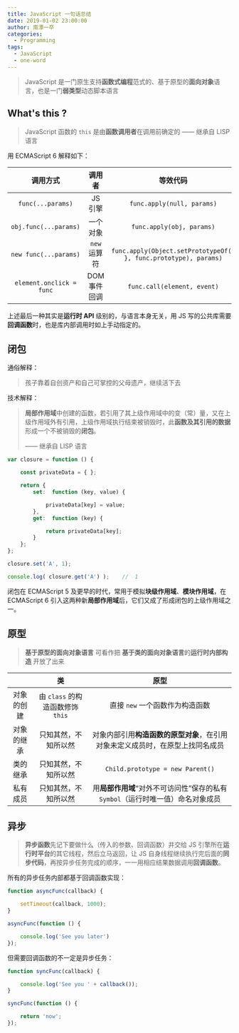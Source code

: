 ```yaml
---
title: JavaScript 一句话总结
date: ‎2019‎-01-02 ‏‎23:00:00
author: 南漂一卒
categories:
  - Programming
tags:
  - JavaScript
  - one-word
---
```



> JavaScript 是一门原生支持**函数式编程**范式的、基于原型的**面向对象**语言，也是一门**弱类型**动态脚本语言


## What's this ?

> JavaScript 函数的 `this` 是由**函数调用者**在调用前确定的 —— 继承自 LISP 语言

用 ECMAScript 6 解释如下：

| 调用方式                  | 调用者      | 等效代码                                                          |
|:------------------------:|:-----------:|:----------------------------------------------------------------:|
| `func(...params)`        | JS 引擎      | `func.apply(null, params)`                                       |
| `obj.func(...params)`    | 一个对象     | `func.apply(obj, params)`                                        |
| `new func(...params)`    | `new` 运算符 | `func.apply(Object.setPrototypeOf({ }, func.prototype), params)` |
| `element.onclick = func` | DOM 事件回调 | `func.call(element, event)`                                      |

上述最后一种其实是**运行时 API** 级别的，与语言本身无关，用 JS 写的公共库需要**回调函数**时，也是库内部调用时如上手动指定的。


## 闭包

通俗解释：

> 孩子靠着自创资产和自己可掌控的父母遗产，继续活下去

技术解释：

> **局部作用域**中创建的函数，若引用了其上级作用域中的变（常）量，又在上级作用域外有引用，上级作用域执行结束被销毁时，此**函数及其引用的数据**形成一个不被销毁的**闭包**。
>
> —— 继承自 LISP 语言

```javascript
var closure = function () {

    const privateData = { };

    return {
        set:  function (key, value) {

            privateData[key] = value;
        },
        get:  function (key) {

            return privateData[key];
        }
    };
};

closure.set('A', 1);

console.log( closure.get('A') );    //  1
```

闭包在 ECMAScript 5 及更早的时代，常用于模拟**块级作用域**、**模块作用域**，在 ECMAScript 6 引入这两种新**局部作用域**后，它们又成了形成闭包的上级作用域之一。


## 原型

> **基于原型的面向对象语言** 可看作把 **基于类的面向对象语言**的**运行时内部构造** 开放了出来

|           | 类                              | 原型                                                                      |
|:---------:|:-------------------------------:|:-------------------------------------------------------------------------:|
| 对象的创建 | 由 `class` 的构造函数修饰 `this` | 直接 `new` 一个函数作为构造函数                                             |
| 对象的继承 | 只知其然，不知所以然             | 对象内部引用**构造函数的原型对象**，在引用对象未定义成员时，在原型上找同名成员   |
| 类的继承   | 只知其然，不知所以然             | `Child.prototype = new Parent()`                                          |
| 私有成员   | 只知其然，不知所以然             | 用**局部作用域**“对外不可访问性”保存的私有 `Symbol`（运行时唯一值）命名对象成员 |


## 异步

> **异步函数**先记下要做什么（传入的参数、回调函数）并交给 JS 引擎所在**运行时平台**的其它线程，然后立马返回，让 JS 自身线程继续执行完后面的**同步代码**，再按异步任务完成的顺序，一一用相应结果数据调用**回调函数**。

所有的异步任务内部都基于回调函数实现：

```javascript
function asyncFunc(callback) {

    setTimeout(callback, 1000);
}

asyncFunc(function () {

    console.log('See you later')
});
```

但需要回调函数的不一定是异步任务：

```javascript
function syncFunc(callback) {

    console.log('See you ' + callback());
}

syncFunc(function () {

    return 'now';
});
```
